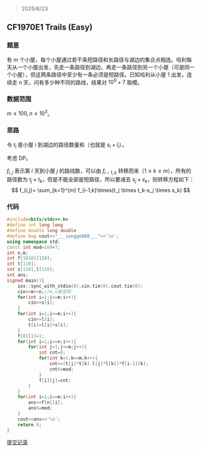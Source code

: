 > 2025/6/23

## CF1970E1 Trails (Easy)

### 题意

有 $m$ 个小屋，每个小屋通过若干条短路径和长路径与湖边的集合点相连。哈利每天从一个小屋出发，先走一条路径到湖边，再走一条路径到另一个小屋（可是同一个小屋），但这两条路径中至少有一条必须是短路径。已知哈利从小屋 $1$ 出发，连续走 $n$ 天，问有多少种不同的路线，结果对 $10^9+7$ 取模。

### 数据范围

$m \le 100,n \le 10^3$。

### 思路

令 $t_i$ 是小屋 $i$ 到湖边的路径数量和（也就是 $s_i+l_i$）。

考虑 DP。

$f_{i,j}$ 表示第 $i$ 天到小屋 $j$ 的路线数，可以由 $f_{i-1,k}$ 转移而来（$1 \le k \le m$），所有的路径数为 $t_j \times t_k$，但是不能全部是短路径，所以要减去 $s_j \times s_k$，则转移方程如下：
$$
f_{i,j}= \sum_{k=1}^{m} f_{i-1,k}\times(t_j \times t_k-s_j \times s_k)
$$

### 代码

```cpp
#include<bits/stdc++.h>
#define int long long
#define double long double
#define bug cout<<"___songge888___"<<'\n';
using namespace std;
const int mod=1e9+7;
int n,m;
int f[1010][110];
int t[110];
int s[110],l[110];
int ans;
signed main(){
    ios::sync_with_stdio(0),cin.tie(0),cout.tie(0);
    cin>>m>>n;//m,n是反的
    for(int i=1;i<=m;i++){
        cin>>s[i];
    }
    for(int i=1;i<=m;i++){
        cin>>l[i];
        t[i]=l[i]+s[i];
    }
    f[0][1]=1;
    for(int i=1;i<=n;i++){
        for(int j=1;j<=m;j++){
            int cnt=0;
            for(int k=1;k<=m;k++){
                cnt+=(t[j]*t[k]-l[j]*l[k])*f[i-1][k];
                cnt%=mod;
            }
            f[i][j]=cnt;
        }
    }
    for(int i=1;i<=m;i++){
        ans+=f[n][i];
        ans%=mod;
    }
    cout<<ans<<'\n';
    return 0;
}
```

[提交记录](https://codeforces.com/contest/1970/submission/325999999)